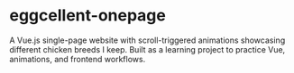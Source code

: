 # eggcellent-onepage
A Vue.js single-page website with scroll-triggered animations showcasing different chicken breeds I keep. Built as a learning project to practice Vue, animations, and frontend workflows.
